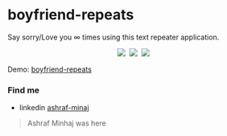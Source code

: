 # boyfriend-repeats
 Say sorry/Love you ∞ times using this text repeater application.

<div align="center">

![](https://img.shields.io/badge/Terraform-1.3.3-white?style=plastic&logo=terraform)&nbsp;
![](https://img.shields.io/badge/html--orange?style=plastic&logo=html5)&nbsp;
![](https://img.shields.io/badge/JavaScript-a%20little-yellow?style=plastic&logo=javascript)&nbsp;

</div>

Demo: [boyfriend-repeats](https://boyfriend-repeats.vercel.app/)

### Find me 
* linkedin [ashraf-minaj](https://www.linkedin.com/in/ashraf-minhaj)
> Ashraf Minhaj was here